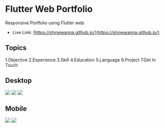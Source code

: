 # Flutter Web Portfolio

Responsive Portfolio using Flutter web.
* Live Link: [https://shinewanna.github.io/](https://shinewanna.github.io/)

## Topics
1.Objective
2.Experience
3.Skill
4.Education
5.Language
6.Project
7.Get In Touch

## Desktop
<img src="https://user-images.githubusercontent.com/39454969/103992757-75750d80-5149-11eb-9559-286a4191d33f.PNG"/>
<img src="https://user-images.githubusercontent.com/39454969/103999724-1b2c7a80-5152-11eb-8966-223bc0fc1da9.png"/>
<img src="https://user-images.githubusercontent.com/39454969/103993314-4317e000-514a-11eb-91f3-671438164726.gif"/>

## Mobile
<img src="https://user-images.githubusercontent.com/39454969/103993846-0f898580-514b-11eb-82f6-42ec9d53ef34.jpg"/>
<img src="https://user-images.githubusercontent.com/39454969/103993856-12847600-514b-11eb-86ba-81299dfefbfe.gif"/>

